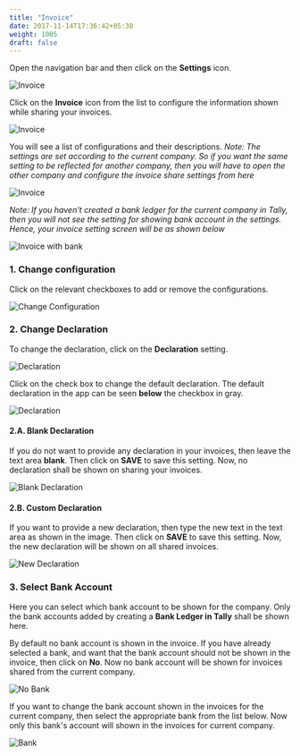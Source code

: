 ```yaml
---
title: "Invoice"
date: 2017-11-14T17:36:42+05:30
weight: 1005
draft: false
---
```


Open the navigation bar and then click on the **Settings** icon.

![Invoice](../../../images/android/settings_icon.png "Invoice")

Click on the **Invoice** icon from the list to configure the information shown while sharing your invoices.

![Invoice](../../../images/android/invoice_icon.png "Invoice")

You will see a list of configurations and their descriptions.
*Note: The settings are set according to the current company. So if you want the same setting to be reflected for another company, then you will have to open the other company and configure the invoice share settings from here*

![Invoice](../../../images/android/invoice_share_settings_w_bank.png "Invoice")

*Note: If you haven't created a bank ledger for the current company in Tally, then you will not see the setting for showing bank account in the settings. Hence, your invoice setting screen will be as shown below*

![Invoice with bank](../../../images/android/invoice_share_settings.png "Invoice with bank")

### 1. Change configuration

Click on the relevant checkboxes to add or remove the configurations.

![Change Configuration](../../../images/android/invoice_configuration_select.png "Change Configuration")


### 2. Change Declaration

To change the declaration, click on the **Declaration** setting.

![Declaration](../../../images/android/declaration_setting.png "Declaration")

Click on the check box to change the default declaration. The default declaration in the app can be seen **below** the checkbox in gray.

![Declaration](../../../images/android/default_declaration_select.png "Declaration")

#### 2.A. Blank Declaration

If you do not want to provide any declaration in your invoices, then leave the text area **blank**. Then click on **SAVE** to save this setting. Now, no declaration shall be shown on sharing your invoices.

![Blank Declaration](../../../images/android/blank_declaration_select.png "Blank Declaration")

#### 2.B. Custom Declaration

If you want to provide a new declaration, then type the new text in the text area as shown in the image. Then click on **SAVE** to save this setting. Now, the new declaration will be shown on all shared invoices.

![New Declaration](../../../images/android/new_declaration_select.png "New Declaration")

### 3. Select Bank Account

Here you can select which bank account to be shown for the company. Only the bank accounts added by creating a **Bank Ledger in Tally** shall be shown here.

By default no bank account is shown in the invoice. If you have already selected a bank, and want that the bank account should not be shown in the invoice, then click on **No**. Now no bank account will be shown for invoices shared from the current company.

![No Bank](../../../images/android/no_bank_select.png "No Bank")

If you want to change the bank account shown in the invoices for the current company, then select the appropriate bank from the list below. Now only this bank's account will shown in the invoices for current company.

![Bank](../../../images/android/bank_select.png "Bank")




